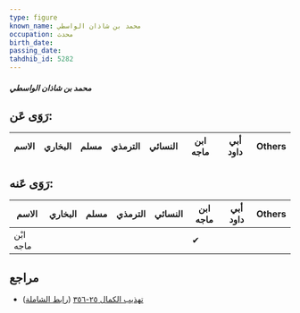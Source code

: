 ```yaml
---
type: figure
known_name: محمد بن شاذان الواسطي
occupation: محدث
birth_date:
passing_date:
tahdhib_id: 5282
---
```

##### محمد بن شاذان الواسطي

## رَوَى عَن:
| الاسم | البخاري | مسلم | الترمذي | النسائي | ابن ماجه | أبي داود | Others |
| ----- | ------- | ---- | ------- | ------- | -------- | -------- | ------ |
## رَوَى عَنه:
| الاسم     | البخاري | مسلم | الترمذي | النسائي | ابن ماجه | أبي داود | Others |
| --------- | ------- | ---- | ------- | ------- | -------- | -------- | ------ |
| ابْن ماجه |         |      |         |         | ✔        |          |        |
## مراجع
- [تهذيب الكمال ٢٥-٣٥٦](obsidian://open?vault=Tahdhib-al-Kamal&file=Figures/٥٢٨٢-محمد%20بن%20شاذان%20الواسطي) ([رابط الشاملة](https://shamela.ws/book/3722/13449))